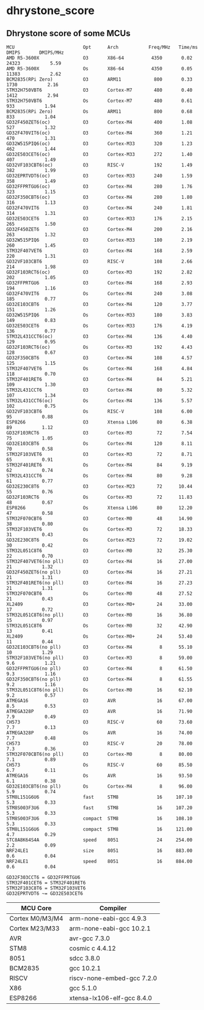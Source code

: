 # dhrystone_score

## Dhrystone score of some MCUs


    MCU                         Opt      Arch           Freq/MHz   Time/ms DMIPS       DMIPS/MHz
    AMD R5-3600X                O3       X86-64          4350       0.02   24323           5.59
    AMD R5-3600X                Os       X86-64          4350       0.05   11383           2.62
    BCM2835(RPi Zero)           O3       ARM11            800       0.33    1730           2.16
    STM32H750VBT6               O3       Cortex-M7        480       0.40    1412           2.94
    STM32H750VBT6               Os       Cortex-M7        480       0.61     933           1.94
    BCM2835(RPi Zero)           Os       ARM11            800       0.68     833           1.04
    GD32F450ZET6(oc)            O3       Cortex-M4        400       1.08     527           1.32
    GD32F470VIT6(oc)            O3       Cortex-M4        360       1.21     470           1.31
    GD32W515PIQ6(oc)            O3       Cortex-M33       320       1.23     462           1.44
    GD32E503CET6(oc)            O3       Cortex-M33       272       1.40     407           1.49
    GD32VF103CBT6(oc)           O3       RISC-V           192       1.49     382           1.99
    GD32EPRTVDT6(oc)            O3       Cortex-M33       240       1.59     358           1.49
    GD32FFPRTGU6(oc)            O3       Cortex-M4        280       1.76     323           1.15
    GD32F350CBT6(oc)            O3       Cortex-M4        280       1.80     316           1.13
    GD32F470VIT6                O3       Cortex-M4        240       1.81     314           1.31
    GD32E503CET6                O3       Cortex-M33       176       2.15     265           1.50
    GD32F450ZET6                O3       Cortex-M4        200       2.16     263           1.32
    GD32W515PIQ6                O3       Cortex-M33       180       2.19     260           1.45
    STM32F407VET6               O3       Cortex-M4        168       2.59     220           1.31
    GD32VF103CBT6               O3       RISC-V           108       2.66     214           1.98
    GD32F103RCT6(oc)            O3       Cortex-M3        192       2.82     202           1.05
    GD32FFPRTGU6                O3       Cortex-M4        168       2.93     194           1.16
    GD32F470VIT6                Os       Cortex-M4        240       3.08     185           0.77
    GD32E103CBT6                O3       Cortex-M4        120       3.77     151           1.26
    GD32W515PIQ6                Os       Cortex-M33       180       3.83     149           0.83
    GD32E503CET6                Os       Cortex-M33       176       4.19     136           0.77
    STM32L431CCT6(oc)           O3       Cortex-M4        136       4.40     129           0.95
    GD32F103RCT6(oc)            Os       Cortex-M3        192       4.43     128           0.67
    GD32F350CBT6                O3       Cortex-M4        108       4.57     125           1.15
    STM32F407VET6               Os       Cortex-M4        168       4.84     118           0.70
    STM32F401RET6               O3       Cortex-M4         84       5.21     109           1.30
    STM32L431CCT6               O3       Cortex-M4         80       5.32     107           1.34
    STM32L431CCT6(oc)           Os       Cortex-M4        136       5.57     102           0.75
    GD32VF103CBT6               Os       RISC-V           108       6.00      95           0.88
    ESP8266                     O3       Xtensa L106       80       6.38      89           1.12
    GD32F103RCT6                O3       Cortex-M3         72       7.54      75           1.05
    GD32E103CBT6                Os       Cortex-M4        120       8.11      70           0.58
    STM32F103VET6               O3       Cortex-M3         72       8.71      65           0.91
    STM32F401RET6               Os       Cortex-M4         84       9.19      62           0.74
    STM32L431CCT6               Os       Cortex-M4         80       9.28      61           0.77
    GD32E230C8T6                O3       Cortex-M23        72      10.44      55           0.76
    GD32F103RCT6                Os       Cortex-M3         72      11.83      48           0.67
    ESP8266                     Os       Xtensa L106       80      12.20      47           0.58
    STM32F070CBT6               O3       Cortex-M0         48      14.90      38           0.80
    STM32F103VET6               Os       Cortex-M3         72      18.33      31           0.43
    GD32E230C8T6                Os       Cortex-M23        72      19.02      30           0.42
    STM32L051C8T6               O3       Cortex-M0         32      25.30      22           0.70
    STM32F407VET6(no pll)       O3       Cortex-M4         16      27.00      21           1.32
    GD32F450ZET6(no pll)        O3       Cortex-M4         16      27.21      21           1.31
    STM32F401RET6(no pll)       O3       Cortex-M4         16      27.23      21           1.31
    STM32F070CBT6               Os       Cortex-M0         48      27.52      21           0.43
    XL2409                      O3       Cortex-M0+        24      33.00      17           0.72
    STM32L051C8T6(no pll)       O3       Cortex-M0         16      36.80      15           0.97
    STM32L051C8T6               Os       Cortex-M0         32      42.90      13           0.41
    XL2409                      Os       Cortex-M0+        24      53.40      11           0.44
    GD32E103CBT6(no pll)        O3       Cortex-M4          8      55.10      10           1.29
    STM32F103VET6(no pll)       O3       Cortex-M3          8      59.00     9.6           1.21
    GD32FFPRTGU6(no pll)        O3       Cortex-M4          8      61.50     9.3           1.16
    GD32F350CBT6(no pll)        O3       Cortex-M4          8      61.55     9.2           1.16
    STM32L051C8T6(no pll)       Os       Cortex-M0         16      62.10     9.2           0.57
    ATMEGA16                    O3       AVR               16      67.00     8.5           0.53
    ATMEGA328P                  O3       AVR               16      71.90     7.9           0.49
    CH573                       O3       RISC-V            60      73.60     7.7           0.13
    ATMEGA328P                  Os       AVR               16      74.00     7.7           0.48
    CH573                       O3       RISC-V            20      78.00     7.3           0.36
    STM32F070CBT6(no pll)       O3       Cortex-M0          8      80.00     7.1           0.89
    CH573                       Os       RISC-V            60      85.50     6.7           0.11
    ATMEGA16                    Os       AVR               16      93.50     6.1           0.38
    GD32E103CBT6(no pll)        Os       Cortex-M4          8      96.00     5.9           0.74
    STM8L151G6U6                fast     STM8              16     107.10     5.3           0.33
    STM8S003F3U6                fast     STM8              16     107.20     5.3           0.33
    STM8S003F3U6                compact  STM8              16     108.10     5.3           0.33
    STM8L151G6U6                compact  STM8              16     121.00     4.7           0.29
    STC8A8K64S4A                speed    8051              24     254.00     2.2           0.09
    NRF24LE1                    size     8051              16     883.00     0.6           0.04
    NRF24LE1                    speed    8051              16     884.00     0.6           0.04

    GD32F303CCT6 = GD32FFPRTGU6  
    STM32F401CET6 = STM32F401RET6  
    STM32F103C8T6 = STM32F103VET6  
    GD32EPRTVDT6 ~= GD32E503CET6

| MCU Core | Compiler |
|---|---|
|Cortex M0/M3/M4|  arm-none-eabi-gcc 4.9.3  |
|Cortex M23/M33|   arm-none-eabi-gcc 10.2.1  |
|AVR| avr-gcc 7.3.0  |
|STM8| cosmic c 4.4.12  |
|8051| sdcc 3.8.0  |
|BCM2835| gcc 10.2.1  |
|RISCV| riscv-none-embed-gcc 7.2.0  |
|X86| gcc 5.1.0  |
|ESP8266| xtensa-lx106-elf-gcc 8.4.0  |
